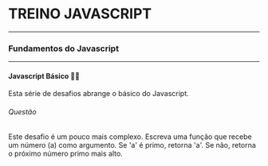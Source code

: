 # TREINO JAVASCRIPT #
---
### Fundamentos do Javascript ###
---
#### Javascript Básico 👨‍💻
Esta série de desafios abrange o básico do Javascript.
###### Questão 
Este desafio é um pouco mais complexo. Escreva uma função que recebe um número (a) como argumento. 
Se 'a' é primo, retorna 'a'. Se não, retorna o próximo número primo mais alto.
